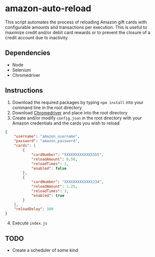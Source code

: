 # amazon-auto-reload

This script automates the process of reloading Amazon gift cards with configurable amounts and transactions per execution. This is useful to maximize credit and/or debit card rewards or to prevent the closure of a credit account due to inactivity.

## Dependencies

- Node
- Selenium
- Chromedriver

## Instructions

1. Download the required packages by typing `npm install` into your command line in the root directory
2. Download [Chromedriver](https://sites.google.com/a/chromium.org/chromedriver/) and place into the root directory
3. Create and/or modify `config.json` in the root directory with your Amazon credentials and the cards you wish to reload
```json
{
    "username": "amazon_username",
    "password": "amazon_password",
    "cards": [
        { 
            "cardNumber": "XXXXXXXXXXXX5555", 
            "reloadAmount": 0.50,
            "reloadTimes": 1,
            "enabled": false
        },
        {
            "cardNumber": "XXXXXXXXXXXX1234", 
            "reloadAmount": 1.25,
            "reloadTimes": 3,
            "enabled": true
        }
    ],
    "reloadDelay": 300
}
```
4. Execute `index.js`

## TODO

- Create a scheduler of some kind